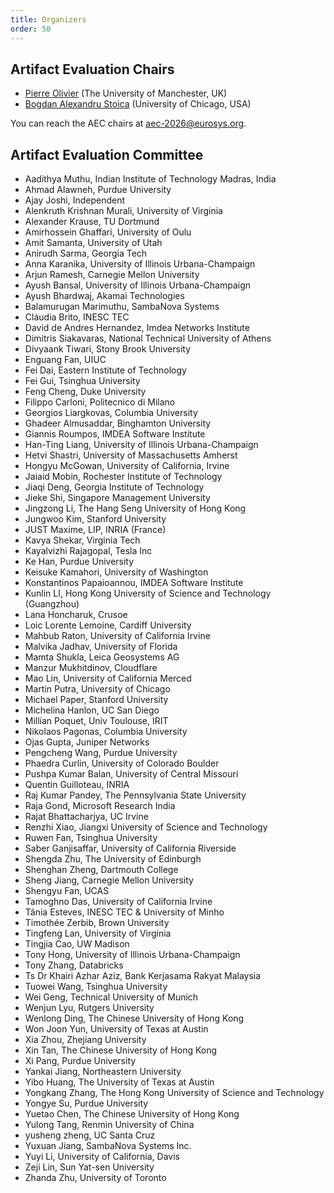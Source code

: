 ```yaml
---
title: Organizers
order: 50
---
```


## Artifact Evaluation Chairs

* [Pierre Olivier](https://sites.google.com/view/pierreolivier) (The University of Manchester, UK)
* [Bogdan Alexandru Stoica](https://bastoica.github.io/) (University of Chicago, USA)

You can reach the AEC chairs at [aec-2026@eurosys.org](mailto:aec-2026@eurosys.org).


## Artifact Evaluation Committee

* Aadithya Muthu, Indian Institute of Technology Madras, India
* Ahmad Alawneh, Purdue University
* Ajay Joshi, Independent
* Alenkruth Krishnan Murali, University of Virginia
* Alexander Krause, TU Dortmund
* Amirhossein Ghaffari, University of Oulu
* Amit Samanta, University of Utah
* Anirudh Sarma, Georgia Tech
* Anna Karanika, University of Illinois Urbana-Champaign
* Arjun Ramesh, Carnegie Mellon University
* Ayush Bansal, University of Illinois Urbana-Champaign
* Ayush Bhardwaj, Akamai Technologies
* Balamurugan Marimuthu, SambaNova Systems
* Cláudia Brito, INESC TEC
* David de Andres Hernandez, Imdea Networks Institute
* Dimitris Siakavaras, National Technical University of Athens
* Divyaank Tiwari, Stony Brook University
* Enguang Fan, UIUC
* Fei Dai, Eastern Institute of Technology
* Fei Gui, Tsinghua University
* Feng Cheng, Duke University
* Filippo Carloni, Politecnico di Milano
* Georgios Liargkovas, Columbia University
* Ghadeer Almusaddar, Binghamton University
* Giannis Roumpos, IMDEA Software Institute
* Han-Ting Liang, University of Illinois Urbana-Champaign
* Hetvi Shastri, University of Massachusetts Amherst
* Hongyu McGowan, University of California, Irvine
* Jaiaid Mobin, Rochester Institute of Technology
* Jiaqi Deng, Georgia Institute of Technology
* Jieke Shi, Singapore Management University
* Jingzong Li, The Hang Seng University of Hong Kong
* Jungwoo Kim, Stanford University
* JUST Maxime, LIP, INRIA (France)
* Kavya Shekar, Virginia Tech
* Kayalvizhi Rajagopal, Tesla Inc
* Ke Han, Purdue University
* Keisuke Kamahori, University of Washington
* Konstantinos Papaioannou, IMDEA Software Institute
* Kunlin LI, Hong Kong University of Science and Technology (Guangzhou)
* Lana Honcharuk, Crusoe
* Loic Lorente Lemoine, Cardiff University
* Mahbub Raton, University of California Irvine
* Malvika Jadhav, University of Florida
* Mamta Shukla, Leica Geosystems AG
* Manzur Mukhitdinov, Cloudflare
* Mao Lin, University of California Merced
* Martin Putra, University of Chicago
* Michael Paper, Stanford University
* Michelina Hanlon, UC San Diego
* Millian Poquet, Univ Toulouse, IRIT
* Nikolaos Pagonas, Columbia University
* Ojas Gupta, Juniper Networks
* Pengcheng Wang, Purdue University
* Phaedra Curlin, University of Colorado Boulder
* Pushpa Kumar Balan, University of Central Missouri
* Quentin Guilloteau, INRIA
* Raj Kumar Pandey, The Pennsylvania State University
* Raja Gond, Microsoft Research India
* Rajat Bhattacharjya, UC Irvine
* Renzhi Xiao, Jiangxi University of Science and Technology
* Ruwen Fan, Tsinghua University
* Saber Ganjisaffar, University of California Riverside
* Shengda Zhu, The University of Edinburgh
* Shenghan Zheng, Dartmouth College
* Sheng Jiang, Carnegie Mellon University
* Shengyu Fan, UCAS
* Tamoghno Das, University of California Irvine
* Tânia Esteves, INESC TEC & University of Minho
* Timothée Zerbib, Brown University
* Tingfeng Lan, University of Virginia
* Tingjia Cao, UW Madison
* Tony Hong, University of Illinois Urbana-Champaign
* Tony Zhang, Databricks
* Ts Dr Khairi Azhar Aziz, Bank Kerjasama Rakyat Malaysia
* Tuowei Wang, Tsinghua University
* Wei Geng, Technical University of Munich
* Wenjun Lyu, Rutgers University
* Wenlong Ding, The Chinese University of Hong Kong
* Won Joon Yun, University of Texas at Austin
* Xia Zhou, Zhejiang University
* Xin Tan, The Chinese University of Hong Kong
* Xi Pang, Purdue University
* Yankai Jiang, Northeastern University
* Yibo Huang, The University of Texas at Austin
* Yongkang Zhang, The Hong Kong University of Science and Technology
* Yongye Su, Purdue University
* Yuetao Chen, The Chinese University of Hong Kong
* Yulong Tang, Renmin University of China
* yusheng zheng, UC Santa Cruz
* Yuxuan Jiang, SambaNova Systems Inc.
* Yuyi Li, University of California, Davis
* Zeji Lin, Sun Yat-sen University
* Zhanda Zhu, University of Toronto
